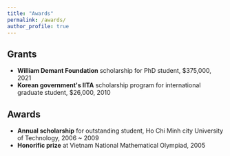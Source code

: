 ```yaml
---
title: "Awards"
permalink: /awards/
author_profile: true
---
```


Grants
------
*	**William Demant Foundation** scholarship for PhD student, $375,000, 2021
*	**Korean government's IITA** scholarship program for international graduate student, $26,000, 2010

Awards
------
*	**Annual scholarship** for outstanding student, Ho Chi Minh city University of Technology, 2006 ~ 2009
*	**Honorific prize** at Vietnam National Mathematical Olympiad, 2005